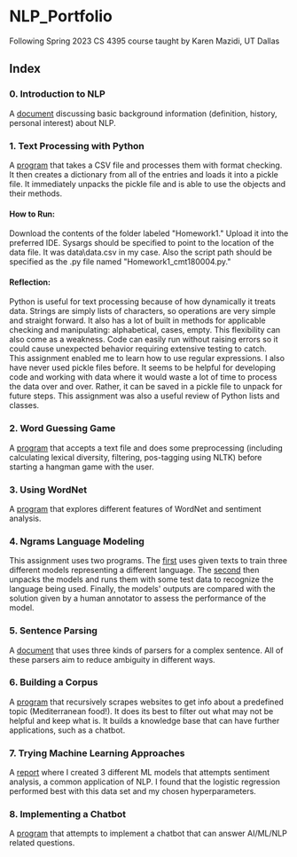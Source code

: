 # NLP_Portfolio
 Following Spring 2023 CS 4395 course taught by Karen Mazidi, UT Dallas
 
## Index
### 0. Introduction to NLP  
A [document](Overview_of_NLP.pdf) discussing basic background information (definition, history, personal interest) about NLP.
<br/>
### 1. Text Processing with Python
A [program](Homework1/Homework1_cmt180004.py) that takes a CSV file and processes them with format checking. It then creates a dictionary from all of the entries and loads it into a pickle file. It immediately unpacks the pickle file and is able to use the objects and their methods.  
#### How to Run:  
Download the contents of the folder labeled "Homework1." Upload it into the preferred IDE. Sysargs should be specified to point to the location of the data file. It was data\data.csv in my case. Also the script path should be specified as the .py file named "Homework1_cmt180004.py."  
#### Reflection:  
Python is useful for text processing because of how dynamically it treats data. Strings are simply lists of characters, so operations are very simple and straight forward. It also has a lot of built in methods for applicable checking and manipulating: alphabetical, cases, empty. This flexibility can also come as a weakness. Code can easily run without raising errors so it could cause unexpected behavior requiring extensive testing to catch.  
This assignment enabled me to learn how to use regular expressions. I also have never used pickle files before. It seems to be helpful for developing code and working with data where it would waste a lot of time to process the data over and over. Rather, it can be saved in a pickle file to unpack for future steps. This assignment was also a useful review of Python lists and classes.
<br/>
### 2. Word Guessing Game
A [program](Homework2/Homework2_cmt180004.py) that accepts a text file and does some preprocessing (including calculating lexical diversity, filtering, pos-tagging using NLTK) before starting a hangman game with the user.

### 3. Using WordNet
A [program](Homework3/Homework3_cmt180004.ipynb) that explores different features of WordNet and sentiment analysis.

### 4. Ngrams Language Modeling
This assignment uses two programs. The [first](Homework4/Homework4a_cmt180004.py) uses given texts to train three different models representing a different language. The [second](Homework4/Homework4b_cmt180004.py) then unpacks the models and runs them with some test data to recognize the language being used. Finally, the models' outputs are compared with the solution given by a human annotator to assess the performance of the model.

### 5. Sentence Parsing 
A [document](Homework5/Homework5_cmt180004.pdf) that uses three kinds of parsers for a complex sentence. All of these parsers aim to reduce ambiguity in different ways.

### 6. Building a Corpus
A [program](Homework6/Homework6_cmt180004.py) that recursively scrapes websites to get info about a predefined topic (Mediterranean food!). It does its best to filter out what may not be helpful and keep what is. It builds a knowledge base that can have further applications, such as a chatbot.

### 7. Trying Machine Learning Approaches
A [report](Homework7/Homework7_cmt180004.pdf) where I created 3 different ML models that attempts sentiment analysis, a common application of NLP. I found that the logistic regression performed best with this data set and my chosen hyperparameters.

### 8. Implementing a Chatbot
A [program](ChatbotProject/Project1_cmt180004_emu200000.ipynb) that attempts to implement a chatbot that can answer AI/ML/NLP related questions.
